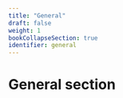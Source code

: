 ```yaml
---
title: "General"
draft: false
weight: 1
bookCollapseSection: true
identifier: general
---
```


# General section